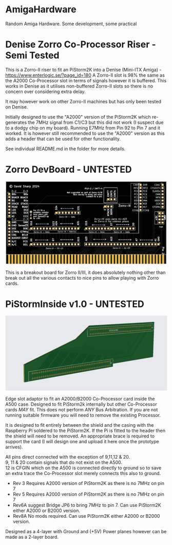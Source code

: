 # AmigaHardware
Random Amiga Hardware. Some development, some practical

# Denise Zorro Co-Processor Riser - Semi Tested

This is a Zorro-II riser to fit an PiStorm2K into a Denise (Mini-ITX Amiga) - https://www.enterlogic.se/?page_id=180 
A Zorro-II slot is 98% the same as the A2000 Co-Processor slot in terms of signals however it is buffered. 
This works in Denise as it utilises non-buffered Zorro-II slots so there is no concern over considering extra delay. 

It may however work on other Zorro-II machines but has only been tested on Denise.

Initially designed to use the "A2000" version of the PiStorm2K which re-generates the 7MHz signal from C1/C3 but this did not work (I suspect due to a dodgy chip on my board). 
Running E7MHz from Pin 92 to Pin 7 and it worked. 
It is however still recommended to use the "A2000" version as this adds a header that can be used for other functionality.

See individual README.md in the folder for more details.

# Zorro DevBoard - UNTESTED

<img src="https://github.com/Fastdruid/AmigaHardware/blob/main/Zorro_DevBoard/Zorro_DevBoard.png?raw=true">

This is a breakout board for Zorro II/III, it does absolutely nothing other than break out all the various contacts to nice pins to allow playing with Zorro cards. 

# PiStormInside v1.0 - UNTESTED

<img src="https://github.com/Fastdruid/AmigaHardware/blob/main/PiStormInside/PiStormInside.jpg?raw=true">


Edge slot adaptor to fit an A2000/B2000 Co-Processor card inside the A500 case. Designed to fit PiStorm2k internally but other Co-Processor cards *MAY* fit. 
This does not perform *ANY* Bus Arbitration. If you are not running suitable firmware you will need to remove the existing Processor. 

It is designed to fit entirely between the shield and the casing with the Raspberry Pi soldered to the PiStorm2K. If the Pi is fitted to the header then the shield will need to be removed. 
An appropriate brace is required to support the card (I will design one and upload it here once the prototype arrives).

All pins direct connected with the exception of 9,11,12 & 20.   
9, 11 & 20 contain signals that do not exist on the A500.   
12 is CFGIN which on the A500 is connected directly to ground so to save an extra trace the Co-Processor slot merely connects this also to ground.  

* Rev 3 Requires A2000 version of PiStorm2K as there is no 7MHz on pin 7
* Rev 5 Requires A2000 version of PiStorm2K as there is no 7MHz on pin 7
* Rev6A suggest Bridge JP6 to bring 7MHz to pin 7. Can use PiStorm2K either A2000 or B2000 version.
* Rev8A No mods required. Can use PiStorm2K either A2000 or B2000 version.

Designed as a 4-layer with Ground and (+5V) Power planes however can be made as a 2-layer board. 
